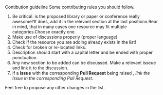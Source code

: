 Contibution guideline
Some contributing rules you should follow.


1. Be critical: is the proposed library or paper or conference really awesome?If does, add it in the relevant section at the last positionn.Bear in mind, that in many cases one resource may fit multiple categories.Choose exactly one.
2. Make use of discussions properly (proper language)
4. Check if the resource you are adding already exists in the list! 
6. Check for broken or re-located links.
8. Description should start with a capital letter and be ended with proper punctuation.
10. Any new section to be added can be discussed. Make a relevant isseue and link it to the discussion.
12. If a **Issue** with the corresponding **Pull Request** being raised , *link the Issue in the corresponding Pull Request*.
 
Feel free to propose any other changes in the list.
